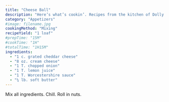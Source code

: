 ```yaml
---
title: "Cheese Ball"
description: "Here’s what’s cookin’. Recipes from the kitchen of Dolly Cz."
category: "Appetizers"
#image: filename.jpg
cookingMethod: "Mixing"
recipeYield: "1 loaf"
#prepTime: "15M"
#cookTime: "1H"
#totalTime: "1H15M"
ingredients:
  - "1 c. grated cheddar cheese"
  - "8 oz. cream cheese"
  - "1 T. chopped onion"
  - "1 T. lemon juice"
  - "1 T. Worcestershire sauce"
  - "¼ lb. soft butter"
---
```


Mix all ingredients. Chill. Roll in nuts.
